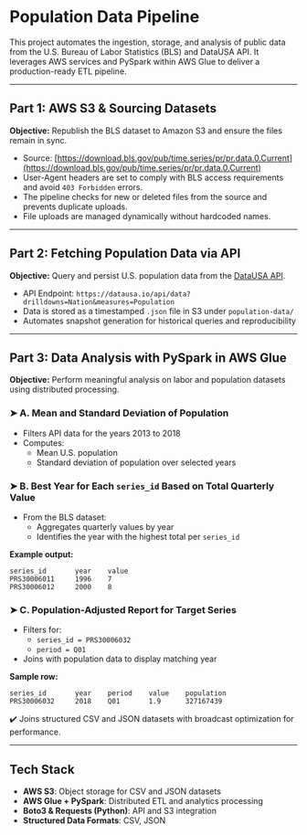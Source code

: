 #  Population Data  Pipeline

This project automates the ingestion, storage, and analysis of public data from the U.S. Bureau of Labor Statistics (BLS) and DataUSA API. It leverages AWS services and PySpark within AWS Glue to deliver a production-ready ETL pipeline.

---

## Part 1: AWS S3 & Sourcing Datasets

**Objective:** Republish the BLS dataset to Amazon S3 and ensure the files remain in sync.

- Source: [https://download.bls.gov/pub/time.series/pr/pr.data.0.Current](https://download.bls.gov/pub/time.series/pr/pr.data.0.Current)
- User-Agent headers are set to comply with BLS access requirements and avoid `403 Forbidden` errors.
- The pipeline checks for new or deleted files from the source and prevents duplicate uploads.
- File uploads are managed dynamically without hardcoded names.



---

##  Part 2: Fetching Population Data via API

**Objective:** Query and persist U.S. population data from the [DataUSA API](https://datausa.io/about/api/).

- API Endpoint: `https://datausa.io/api/data?drilldowns=Nation&measures=Population`
- Data is stored as a timestamped `.json` file in S3 under `population-data/`
- Automates snapshot generation for historical queries and reproducibility

---

##  Part 3: Data Analysis with PySpark in AWS Glue

**Objective:** Perform meaningful analysis on labor and population datasets using distributed processing.

### ➤ A. Mean and Standard Deviation of Population

- Filters API data for the years 2013 to 2018
- Computes:
  - Mean U.S. population
  - Standard deviation of population over selected years

### ➤ B. Best Year for Each `series_id` Based on Total Quarterly Value

- From the BLS dataset:
  - Aggregates quarterly values by year
  - Identifies the year with the highest total per `series_id`

**Example output:**
```
series_id       year    value
PRS30006011     1996    7
PRS30006012     2000    8
```

### ➤ C. Population-Adjusted Report for Target Series

- Filters for:
  - `series_id = PRS30006032`
  - `period = Q01`
- Joins with population data to display matching year

**Sample row:**
```
series_id       year    period    value    population
PRS30006032     2018    Q01       1.9      327167439
```

✔️ Joins structured CSV and JSON datasets with broadcast optimization for performance.

---

## Tech Stack

- **AWS S3**: Object storage for CSV and JSON datasets
- **AWS Glue + PySpark**: Distributed ETL and analytics processing
- **Boto3 & Requests (Python)**: API and S3 integration
- **Structured Data Formats**: CSV, JSON



